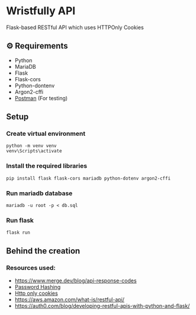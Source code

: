 # Wristfully API

Flask-based RESTful API which uses HTTPOnly Cookies

## ⚙️ Requirements

- Python
- MariaDB
- Flask
- Flask-cors
- Python-dontenv
- Argon2-cffi
- [Postman](https://www.postman.com/) (For testing)

## Setup

### Create virtual environment
```
python -m venv venv
venv\Scripts\activate
```

### Install the required libraries
```
pip install flask flask-cors mariadb python-dotenv argon2-cffi
```

### Run mariadb database
```
mariadb -u root -p < db.sql
```

### Run flask
```
flask run
```

## Behind the creation

### Resources used:
- https://www.merge.dev/blog/api-response-codes
- [Password Hashing](https://cheatsheetseries.owasp.org/cheatsheets/Password_Storage_Cheat_Sheet.html)
- [Http only cookies](https://owasp.org/www-community/HttpOnly)
- https://aws.amazon.com/what-is/restful-api/
- https://auth0.com/blog/developing-restful-apis-with-python-and-flask/
